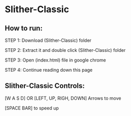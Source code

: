 # Slither-Classic

How to run:
---------------------------------------------------------------------------------------
STEP 1: Download (Slither-Classic) folder

STEP 2: Extract it and double click (Slither-Classic) folder

STEP 3: Open (index.html) file in google chrome

STEP 4: Continue reading down this page




Slither-Classic Controls: 
---------------------------------------------------------------------------------------
[W A S D] OR [LEFT, UP, RIGH, DOWN] Arrows to move 

[SPACE BAR] to speed up

